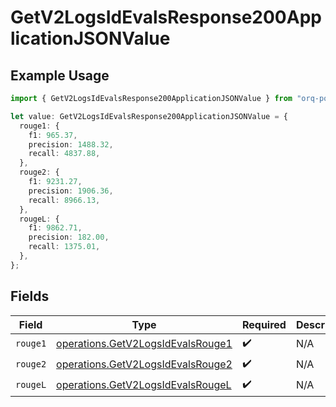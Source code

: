 # GetV2LogsIdEvalsResponse200ApplicationJSONValue

## Example Usage

```typescript
import { GetV2LogsIdEvalsResponse200ApplicationJSONValue } from "orq-poc-typescript-multi-env-version/models/operations";

let value: GetV2LogsIdEvalsResponse200ApplicationJSONValue = {
  rouge1: {
    f1: 965.37,
    precision: 1488.32,
    recall: 4837.88,
  },
  rouge2: {
    f1: 9231.27,
    precision: 1906.36,
    recall: 8966.13,
  },
  rougeL: {
    f1: 9862.71,
    precision: 182.00,
    recall: 1375.01,
  },
};
```

## Fields

| Field                                                                                  | Type                                                                                   | Required                                                                               | Description                                                                            |
| -------------------------------------------------------------------------------------- | -------------------------------------------------------------------------------------- | -------------------------------------------------------------------------------------- | -------------------------------------------------------------------------------------- |
| `rouge1`                                                                               | [operations.GetV2LogsIdEvalsRouge1](../../models/operations/getv2logsidevalsrouge1.md) | :heavy_check_mark:                                                                     | N/A                                                                                    |
| `rouge2`                                                                               | [operations.GetV2LogsIdEvalsRouge2](../../models/operations/getv2logsidevalsrouge2.md) | :heavy_check_mark:                                                                     | N/A                                                                                    |
| `rougeL`                                                                               | [operations.GetV2LogsIdEvalsRougeL](../../models/operations/getv2logsidevalsrougel.md) | :heavy_check_mark:                                                                     | N/A                                                                                    |